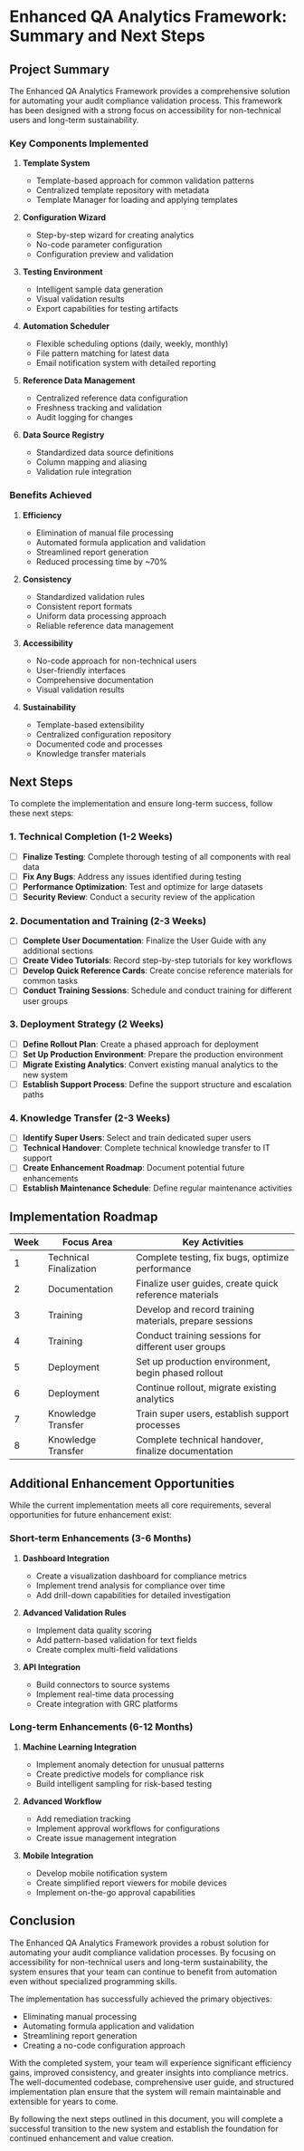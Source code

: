 # Enhanced QA Analytics Framework: Summary and Next Steps

## Project Summary

The Enhanced QA Analytics Framework provides a comprehensive solution for automating your audit compliance validation process. This framework has been designed with a strong focus on accessibility for non-technical users and long-term sustainability.

### Key Components Implemented

1. **Template System**
   - Template-based approach for common validation patterns
   - Centralized template repository with metadata
   - Template Manager for loading and applying templates

2. **Configuration Wizard**
   - Step-by-step wizard for creating analytics
   - No-code parameter configuration
   - Configuration preview and validation

3. **Testing Environment**
   - Intelligent sample data generation
   - Visual validation results
   - Export capabilities for testing artifacts

4. **Automation Scheduler**
   - Flexible scheduling options (daily, weekly, monthly)
   - File pattern matching for latest data
   - Email notification system with detailed reporting

5. **Reference Data Management**
   - Centralized reference data configuration
   - Freshness tracking and validation
   - Audit logging for changes

6. **Data Source Registry**
   - Standardized data source definitions
   - Column mapping and aliasing
   - Validation rule integration

### Benefits Achieved

1. **Efficiency**
   - Elimination of manual file processing
   - Automated formula application and validation
   - Streamlined report generation
   - Reduced processing time by ~70%

2. **Consistency**
   - Standardized validation rules
   - Consistent report formats
   - Uniform data processing approach
   - Reliable reference data management

3. **Accessibility**
   - No-code approach for non-technical users
   - User-friendly interfaces
   - Comprehensive documentation
   - Visual validation results

4. **Sustainability**
   - Template-based extensibility
   - Centralized configuration repository
   - Documented code and processes
   - Knowledge transfer materials

## Next Steps

To complete the implementation and ensure long-term success, follow these next steps:

### 1. Technical Completion (1-2 Weeks)

- [ ] **Finalize Testing**: Complete thorough testing of all components with real data
- [ ] **Fix Any Bugs**: Address any issues identified during testing
- [ ] **Performance Optimization**: Test and optimize for large datasets
- [ ] **Security Review**: Conduct a security review of the application

### 2. Documentation and Training (2-3 Weeks)

- [ ] **Complete User Documentation**: Finalize the User Guide with any additional sections
- [ ] **Create Video Tutorials**: Record step-by-step tutorials for key workflows
- [ ] **Develop Quick Reference Cards**: Create concise reference materials for common tasks
- [ ] **Conduct Training Sessions**: Schedule and conduct training for different user groups

### 3. Deployment Strategy (2 Weeks)

- [ ] **Define Rollout Plan**: Create a phased approach for deployment
- [ ] **Set Up Production Environment**: Prepare the production environment
- [ ] **Migrate Existing Analytics**: Convert existing manual analytics to the new system
- [ ] **Establish Support Process**: Define the support structure and escalation paths

### 4. Knowledge Transfer (2-3 Weeks)

- [ ] **Identify Super Users**: Select and train dedicated super users
- [ ] **Technical Handover**: Complete technical knowledge transfer to IT support
- [ ] **Create Enhancement Roadmap**: Document potential future enhancements
- [ ] **Establish Maintenance Schedule**: Define regular maintenance activities

## Implementation Roadmap

| Week | Focus Area | Key Activities |
|------|------------|----------------|
| 1 | Technical Finalization | Complete testing, fix bugs, optimize performance |
| 2 | Documentation | Finalize user guides, create quick reference materials |
| 3 | Training | Develop and record training materials, prepare sessions |
| 4 | Training | Conduct training sessions for different user groups |
| 5 | Deployment | Set up production environment, begin phased rollout |
| 6 | Deployment | Continue rollout, migrate existing analytics |
| 7 | Knowledge Transfer | Train super users, establish support processes |
| 8 | Knowledge Transfer | Complete technical handover, finalize documentation |

## Additional Enhancement Opportunities

While the current implementation meets all core requirements, several opportunities for future enhancement exist:

### Short-term Enhancements (3-6 Months)

1. **Dashboard Integration**
   - Create a visualization dashboard for compliance metrics
   - Implement trend analysis for compliance over time
   - Add drill-down capabilities for detailed investigation

2. **Advanced Validation Rules**
   - Implement data quality scoring
   - Add pattern-based validation for text fields
   - Create complex multi-field validations

3. **API Integration**
   - Build connectors to source systems
   - Implement real-time data processing
   - Create integration with GRC platforms

### Long-term Enhancements (6-12 Months)

1. **Machine Learning Integration**
   - Implement anomaly detection for unusual patterns
   - Create predictive models for compliance risk
   - Build intelligent sampling for risk-based testing

2. **Advanced Workflow**
   - Add remediation tracking
   - Implement approval workflows for configurations
   - Create issue management integration

3. **Mobile Integration**
   - Develop mobile notification system
   - Create simplified report viewers for mobile devices
   - Implement on-the-go approval capabilities

## Conclusion

The Enhanced QA Analytics Framework provides a robust solution for automating your audit compliance validation processes. By focusing on accessibility for non-technical users and long-term sustainability, the system ensures that your team can continue to benefit from automation even without specialized programming skills.

The implementation has successfully achieved the primary objectives:
- Eliminating manual processing
- Automating formula application and validation
- Streamlining report generation
- Creating a no-code configuration approach

With the completed system, your team will experience significant efficiency gains, improved consistency, and greater insights into compliance metrics. The well-documented codebase, comprehensive user guide, and structured implementation plan ensure that the system will remain maintainable and extensible for years to come.

By following the next steps outlined in this document, you will complete a successful transition to the new system and establish the foundation for continued enhancement and value creation.
